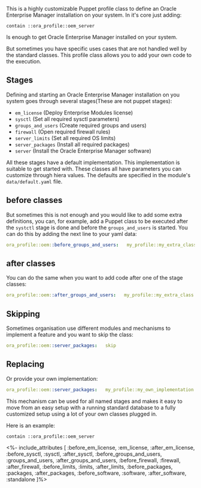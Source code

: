 This is a highly customizable Puppet profile class to define an Oracle Enterprise Manager installation on your system. In it's core just adding:

```
contain ::ora_profile::oem_server
```

Is enough to get Oracle Enterprise Manager installed on your system. 

But sometimes you have specific uses cases that are not handled well by the standard classes. This profile class allows you to add your own code to the execution.

## Stages

Defining and starting an Oracle Enterprise Manager installation on you system goes through several stages(These are not puppet stages):

- `em_license`         (Deploy Enterprise Modules license)
- `sysctl`             (Set all required sysctl parameters)
- `groups_and_users`   (Create required groups and users)
- `firewall`           (Open required firewall rules)
- `server_limits`      (Set all required OS limits)
- `server_packages`    (Install all required packages)
- `server`             (Install the Oracle Enterprise Manager software)

All these stages have a default implementation. This implementation is suitable to get started with. These classes all have parameters you can customize through hiera values. The defaults are specified in the module's `data/default.yaml` file. 

## before classes

But sometimes this is not enough and you would like to add some extra definitions, you can, for example, add a Puppet class to be executed after the `systctl` stage is done and before the `groups_and_users` is started. You can do this by adding the next line to your yaml data:

```yaml
ora_profile::oem::before_groups_and_users:   my_profile::my_extra_class
```

## after classes

You can do the same when you want to add code after one of the stage classes:

```yaml
ora_profile::oem::after_groups_and_users:   my_profile::my_extra_class
```

## Skipping

Sometimes organisation use different modules and mechanisms to implement a feature and you want to skip the class:

```yaml
ora_profile::oem::server_packages:   skip
```

## Replacing

Or provide your own implementation:

```yaml
ora_profile::oem::server_packages:   my_profile::my_own_implementation
```

This mechanism can be used for all named stages and makes it easy to move from an easy setup with a running standard database to a fully customized setup using a lot of your own classes plugged in.

Here is an example:
```puppet
contain ::ora_profile::oem_server
```


<%- include_attributes [
  :before_em_license,
  :em_license,
  :after_em_license,
  :before_sysctl,
  :sysctl,
  :after_sysctl,
  :before_groups_and_users,
  :groups_and_users,
  :after_groups_and_users,
  :before_firewall,
  :firewall,
  :after_firewall,
  :before_limits,
  :limits,
  :after_limits,
  :before_packages,
  :packages,
  :after_packages,
  :before_software,
  :software,
  :after_software,
  :standalone
]%>

